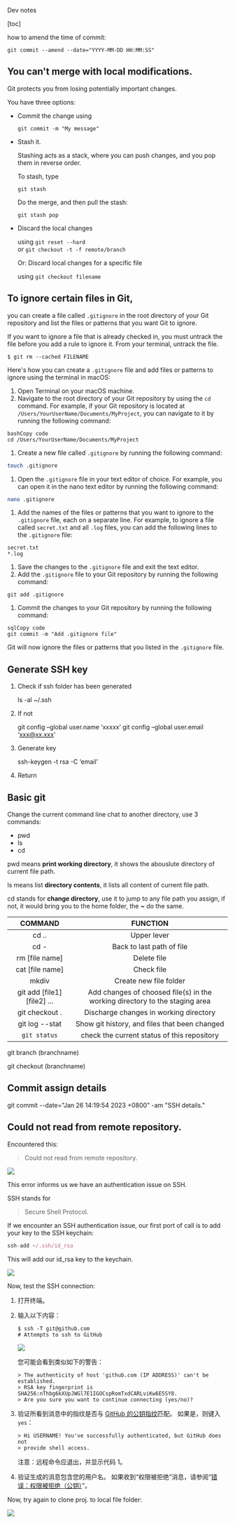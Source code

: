 



Dev notes

[toc]

how to amend the time of commit:

```git
git commit --amend --date="YYYY-MM-DD HH:MM:SS"
```


## You can't merge with local modifications. 

Git protects you from losing potentially important changes.

You have three options:

- Commit the change using
  
    ```
    git commit -m "My message"
    ```
    
- Stash it.
  
    Stashing acts as a stack, where you can push changes, and you pop them in reverse order.
    
    To stash, type
    
    ```
    git stash
    ```
    
    Do the merge, and then pull the stash:
    
    ```
    git stash pop
    ```
    
-   Discard the local changes
    
    using `git reset --hard`  
    or `git checkout -t -f remote/branch`
    
    Or: Discard local changes for a specific file
    
    using `git checkout filename`


## To ignore certain files in Git, 

you can create a file called `.gitignore` in the root directory of your Git repository and list the files or patterns that you want Git to ignore.

If you want to ignore a file that is already checked in, you must untrack the file before you add a rule to ignore it. From your terminal, untrack the file.

```shell
$ git rm --cached FILENAME
```

Here's how you can create a `.gitignore` file and add files or patterns to ignore using the terminal in macOS:

1. Open Terminal on your macOS machine.
2. Navigate to the root directory of your Git repository by using the `cd` command. For example, if your Git repository is located at `/Users/YourUserName/Documents/MyProject`, you can navigate to it by running the following command:

```
bashCopy code
cd /Users/YourUserName/Documents/MyProject
```

1. Create a new file called `.gitignore` by running the following command:

```bash
touch .gitignore
```

1. Open the `.gitignore` file in your text editor of choice. For example, you can open it in the nano text editor by running the following command:

```bash
nano .gitignore
```

1. Add the names of the files or patterns that you want to ignore to the `.gitignore` file, each on a separate line. For example, to ignore a file called `secret.txt` and all `.log` files, you can add the following lines to the `.gitignore` file:

```
secret.txt
*.log
```

1. Save the changes to the `.gitignore` file and exit the text editor.
2. Add the `.gitignore` file to your Git repository by running the following command:

```
git add .gitignore
```

1. Commit the changes to your Git repository by running the following command:

```
sqlCopy code
git commit -m "Add .gitignore file"
```

Git will now ignore the files or patterns that you listed in the `.gitignore` file.



## Generate SSH key

1. Check if ssh folder has been generated

   ls -al ~/.ssh 

2. If not

   git config –global user.name ‘xxxxx’ 
   git config –global user.email ‘xxx@xx.xxx’

3. Generate key

   ssh-keygen -t rsa -C ‘email’

4. Return

## Basic git

Change the current command line chat to another directory, use 3 commands:

- pwd
- ls
- cd

pwd means **print working directory**, it shows the abouslute directory of current file path.

ls means list **directory contents**, it lists all content of current file path.

cd stands for **change directory**, use it to jump to any file path you assign, if not, it would bring you to the home folder, the **~** do the same.

|           COMMAND           |                           FUNCTION                           |
| :-------------------------: | :----------------------------------------------------------: |
|            cd ..            |                         Upper lever                          |
|            cd -             |                  Back to last path of file                   |
|       rm [file name]        |                         Delete file                          |
|       cat [file name]       |                          Check file                          |
|            mkdiv            |                    Create new file folder                    |
| git add [file1] [file2] ... | Add changes of choosed file(s) in the working directory to the staging area |
|       git checkout .        |            Discharge changes in working directory            |
|       git log --stat        |        Show git history, and files that been changed         |
|        `git status`         |         check the current status of this repository          |

git branch (branchname)

git checkout (branchname)

## Commit assign details

git commit --date="Jan 26 14:19:54 2023 +0800" -am "SSH details."

## Could not read from remote repository. 

Encountered this:

> Could not read from remote repository. 

<img src="/Users/inside/Documents/castlewong/git_images/couldnot_read_from.png"  />

This error informs us we have an authentication issue on SSH.

SSH stands for 

> Secure Shell Protocol.

If we encounter an SSH authentication issue, our first port of call is to add your key to the SSH keychain:

```javascript
ssh-add ~/.ssh/id_rsa
```

This will add our id_rsa key to the keychain.

![](/Users/inside/Documents/castlewong/git_images/add_id_rsa.png)

Now, test the SSH connection:

1. 打开终端。

2. 输入以下内容：

   ```shell
   $ ssh -T git@github.com
   # Attempts to ssh to GitHub
   ```

   ![](/Users/inside/Documents/castlewong/git_images/identity_added.png)

   您可能会看到类似如下的警告：

   ```shell
   > The authenticity of host 'github.com (IP ADDRESS)' can't be established.
   > RSA key fingerprint is SHA256:nThbg6kXUpJWGl7E1IGOCspRomTxdCARLviKw6E5SY8.
   > Are you sure you want to continue connecting (yes/no)?
   ```

3. 验证所看到消息中的指纹是否与 [GitHub 的公钥指纹](https://docs.github.com/zh/github/authenticating-to-github/githubs-ssh-key-fingerprints)匹配。 如果是，则键入 `yes`：

   ```shell
   > Hi USERNAME! You've successfully authenticated, but GitHub does not
   > provide shell access.
   ```

   注意：远程命令应退出，并显示代码 1。

4. 验证生成的消息包含您的用户名。 如果收到“权限被拒绝”消息，请参阅“[错误：权限被拒绝（公钥）](https://docs.github.com/zh/articles/error-permission-denied-publickey)”。

Now, try again to clone proj. to local file folder:

![](/Users/inside/Documents/castlewong/git_images/clone_success.png)

